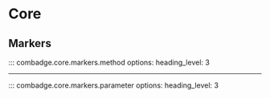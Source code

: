 # Core

## Markers

::: combadge.core.markers.method
    options:
        heading_level: 3

<hr>

::: combadge.core.markers.parameter
    options:
        heading_level: 3
